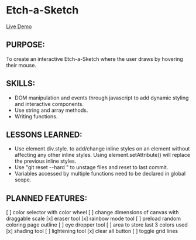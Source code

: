 # Etch-a-Sketch
[Live Demo](https://leeyuh8.github.io/odin-etch-a-sketch/)

## PURPOSE:
To create an interactive Etch-a-Sketch where the user draws by hovering their mouse.

## SKILLS:
- DOM manipulation and events through javascript to add dynamic styling and interactive components.
- Use string and array methods.
- Writing functions.

## LESSONS LEARNED:
- Use element.div.style.<css-property> to add/change inline 
styles on an element without affecting any other inline styles. 
Using element.setAttribute() will replace the previous inline styles.
- Use "git reset --hard <commit code>" to unstage files and reset to last commit.
- Variables accessed by multiple functions need to be declared
in global scope. 

## PLANNED FEATURES:
[ ] color selector with color wheel
[ ] change dimensions of canvas with draggable scale
[x] eraser tool
[x] rainbow mode tool
[ ] preload random coloring page outline
[ ] eye dropper tool
[ ] area to store last 3 colors used
[x] shading tool
[ ] lightening tool
[x] clear all button
[ ] toggle grid lines

